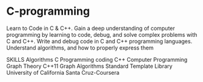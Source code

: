 # C-programming
Learn to Code in C & C++. Gain a deep understanding of computer programming by learning to code, debug, and solve complex problems with C and C++.
Write and debug code in C and C++ programming languages. Understand algorithms, and how to properly express them

SKILLS 
Algorithms
C Programming
coding
C++
Computer Programming
Graph Theory
C++11
Graph Algorithms
Standard Template Library
University of California Santa Cruz-Coursera
